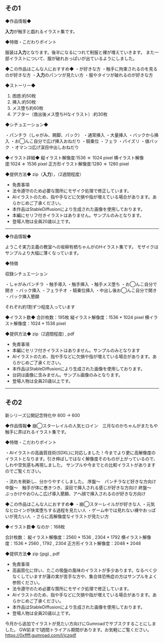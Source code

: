 ## その1

◆作品情報◆

**入力**が触手と戯れるイラスト集です。

◆特徴・こだわりポイント

服装は**入力**となります。後半になるにつれて制服と裸が増えていきます。
また一部イラストについて、服が破れおっぱいが出ているようにしました。

◆この作品はこんな人におすすめ◆
・が好きな方
・触手に拘束されるのを見るのが好きな方
・**入力**のパンツが見たい方
・服やタイツが破れるのが好きな方

◆ストーリー◆
1. 困惑:約50枚
2. 挿入:約50枚
3. メス堕ち約60枚
4. アフター（救出後メス堕ちHなイラスト）:約30枚

◆シチュエーション◆

・パンチラ（しゃがみ、開脚、バック）
・通常挿入
・大量挿入
・バックから挿入
・お◯んこ自分で広げ挿入おねだり
・騎乗位
・フェラ
・パイズリ
・値バック
・オマンコ広げ涙目中出しおねだり

◆イラスト詳細◆
縦イラスト解像度:1536 ＊ 1024 pixel
横イラスト解像度:1024 ＊ 1536 pixel
正方形イラスト解像度:1280 ＊ 1280 pixel

◆提供方法◆
zip（**入力**），（2週間程度）

- 免責事項
 - 法令遵守のため必要な箇所にモザイク処理で修正しています。
 - AIイラストのため、指や手などに欠損や指が増えている場合があります。あらかじめご了承ください。
 - 本作品はStableDiffusionにより生成された画像を使用しております。
- 本編にセリフ付きイラストはありません。サンプルのみとなります。
 - 登場人物は全員20歳以上です。

---

◆作品情報◆

ようこそ実力主義の教室への坂柳有栖ちゃんがのHイラスト集です。
モザイクはサンプルより大幅に薄くなっています。

◆特徴

収録シチュエーション

・しゃがみパンチラ
・触手導入
・触手挿入
・触手メス堕ち
・お◯んこ自分で開き
・バック挿入
・フェラチオ
・騎乗位挿入
・中出し後お◯んこ自分で開き
・バック挿入懇願

それぞれ約1割ずつ程度入っています


◆イラスト数◆
合計枚数：195枚
縦イラスト解像度：1536 * 1024 pixel
横イラスト解像度：1024 * 1536 pixel

◆提供方法◆
zip（2週間程度) , pdf 

- 免責事項
 - 本編にセリフ付きイラストはありません。サンプルのみとなります
 - AIイラストのため、指や手などに欠損や指が増えている場合があります。あらかじめご了承ください。
 - 本作品はStableDiffusionにより生成された画像を使用しております。
 - 台詞は画像に含みません。サンプル画像のみとなります。
 - 登場人物は全員20歳以上です。


---

## その2
新シリーズ公開記念特化中 800 → 600

◆作品情報◆
崩◯スターレイルの人気ヒロイン　三月なのかちゃんがまたもや触手に弄ばれるイラスト集です。

◆特徴・こだわりポイント

・AIイラストの高画質技術(SDXL)に対応しました！今までより更に高解像度のイラストとなります。引き伸ばしではなく解像度そのものが上がっているので、しわや空気感も再現しました。
サンプルや今までとの比較イラストがありますのでご覧ください。

・流れを刷新し、分かりやすくしました。
序盤〜　パンチラなど好きな方向け
中盤〜　触手が体に巻きつき、涙目で挿入される感じが好きな方向け
終盤〜　ぶっかけやお○んこ広げ導入懇願、アヘ顔で挿入されるのが好きな方向け

◆この作品はこんな人におすすめ◆
・崩◯スターレイルがが好きな人
・元気なヒロインが快楽堕ちする過程を見たい人
・ゲーム中では見れない裸やおっぱいが見たい人
・さらに高解像度なイラストが見たい方

◆イラスト数◆
なのか：168枚

合計枚数：
縦イラスト解像度：2560 * 1536 , 2304 * 1792 
横イラスト解像度：1536 * 2560 ,  1792 , 2304
正方形イラスト解像度：2048 * 2048

◆提供方法◆
zip (jpg) , pdf 

- 免責事項
- 高画質化に伴い、たこの吸盤の風味のイラストが多少あります。なるべく少なくしていますが蓮の実が苦手な方や、集合体恐怖症の方はサンプルをよく参照ください。
 - 法令遵守のため必要な箇所にモザイク処理で修正しています。
 - AIイラストのため、指や手などに欠損や指が増えている場合があります。あらかじめご了承ください。
 - 本作品はStableDiffusionにより生成された画像を使用しております。 
- 登場人物は全員20歳以上です。


今月から追加でイラストが見たい方向けにGumroadでサブスクすることにしました。
GW前まで1週間トライアル期間があります。お気軽にご覧ください。
https://0xffff.gumroad.com/l/jczqdf



